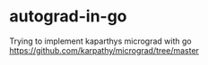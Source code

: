 # autograd-in-go
Trying to implement kaparthys micrograd with go
https://github.com/karpathy/micrograd/tree/master
